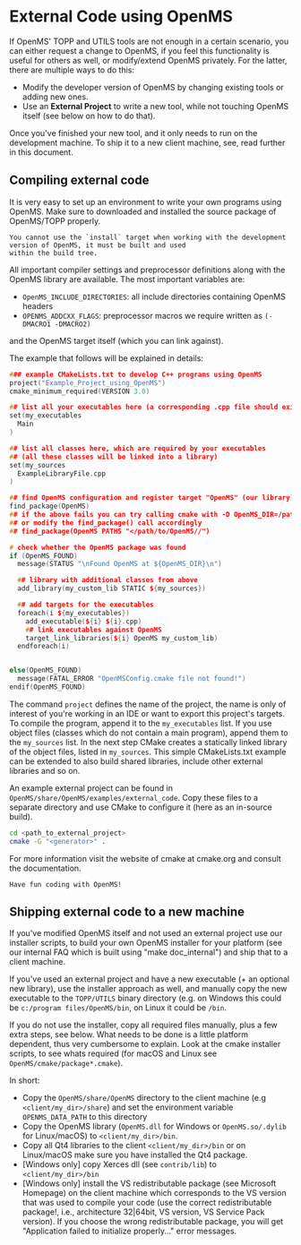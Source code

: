 External Code using OpenMS
==========================

If OpenMS' TOPP and UTILS tools are not enough in a certain scenario, you can either request a change to OpenMS, if you
feel this functionality is useful for others as well, or modify/extend OpenMS privately. For the latter, there are 
multiple ways to do this:

- Modify the developer version of OpenMS by changing existing tools or adding new ones.
- Use an **External Project** to write a new tool, while not touching OpenMS itself (see below on how to do that).

Once you've finished your new tool, and it only needs to run on the development machine. To ship it to a new client 
machine, see, read further in this document.

## Compiling external code

It is very easy to set up an environment to write your own programs using OpenMS. Make sure to downloaded and installed
the source package of OpenMS/TOPP properly.

```{note}
You cannot use the `install` target when working with the development version of OpenMS, it must be built and used 
within the build tree.
```

All important compiler settings and preprocessor definitions along with the OpenMS library are available. The most
important variables are:

- `OpenMS_INCLUDE_DIRECTORIES`:  all include directories containing OpenMS headers
- `OPENMS_ADDCXX_FLAGS`: preprocessor macros we require written as `(-DMACRO1 -DMACRO2)`

and the OpenMS target itself (which you can link against).

The example that follows will be explained in details:

```cpp
### example CMakeLists.txt to develop C++ programs using OpenMS
project("Example_Project_using_OpenMS")
cmake_minimum_required(VERSION 3.0)

## list all your executables here (a corresponding .cpp file should exist, e.g. Main.cpp)
set(my_executables
  Main
)

## list all classes here, which are required by your executables
## (all these classes will be linked into a library)
set(my_sources
  ExampleLibraryFile.cpp
)

## find OpenMS configuration and register target "OpenMS" (our library)
find_package(OpenMS)
## if the above fails you can try calling cmake with -D OpenMS_DIR=/path/to/OpenMS/
## or modify the find_package() call accordingly
## find_package(OpenMS PATHS "</path/to/OpenMS//")

# check whether the OpenMS package was found
if (OpenMS_FOUND)
  message(STATUS "\nFound OpenMS at ${OpenMS_DIR}\n")

  ## library with additional classes from above
  add_library(my_custom_lib STATIC ${my_sources})

  ## add targets for the executables
  foreach(i ${my_executables})
    add_executable(${i} ${i}.cpp)
    ## link executables against OpenMS
    target_link_libraries(${i} OpenMS my_custom_lib)
  endforeach(i)


else(OpenMS_FOUND)
  message(FATAL_ERROR "OpenMSConfig.cmake file not found!")
endif(OpenMS_FOUND)
```

The command `project` defines the name of the project, the name is only of interest of you're working in an IDE or want
to export this project's targets. To compile the program, append it to the `my_executables` list. If you use object 
files (classes which do not contain a main program), append them to the `my_sources` list. In the next step CMake 
creates a statically linked library of the object files, listed in `my_sources`. This simple CMakeLists.txt example can 
be extended to also build shared libraries, include other external libraries and so on.

An example external project can be found in `OpenMS/share/OpenMS/examples/external_code`. Copy these files to a separate
directory and use CMake to configure it (here as an in-source build).

```bash
cd <path_to_external_project>
cmake -G "<generator>" .
```

For more information visit the website of cmake at cmake.org and consult the documentation.

```{important}
Have fun coding with OpenMS!
```

## Shipping external code to a new machine

If you've modified OpenMS itself and not used an external project use our installer scripts, to build your own OpenMS
installer for your platform (see our internal FAQ which is built using "make doc_internal") and ship that to a client
machine.

If you've used an external project and have a new executable (+ an optional new library), use the installer approach as
well, and manually copy the new executable to the `TOPP/UTILS` binary directory (e.g. on Windows this could be
`c:/program files/OpenMS/bin`, on Linux it could be `/bin`.

If you do not use the installer, copy all required files manually, plus a few extra steps, see below. What needs to be
done is a little platform dependent, thus very cumbersome to explain. Look at the cmake installer scripts, to see whats
required (for macOS and Linux see `OpenMS/cmake/package*.cmake`).

In short:

- Copy the `OpenMS/share/OpenMS` directory to the client machine (e.g `<client/my_dir>/share`) and set the environment
  variable `OPENMS_DATA_PATH` to this directory
- Copy the OpenMS library (`OpenMS.dll` for Windows or `OpenMS.so/.dylib` for Linux/macOS) to `<client/my_dir>/bin`.
- Copy all Qt4 libraries to the client `<client/my_dir>/bin` or on Linux/macOS make sure you have installed the Qt4 
  package.
- [Windows only] copy Xerces dll (see `contrib/lib`) to `<client/my_dir>/bin`
- [Windows only] install the VS redistributable package (see Microsoft Homepage) on the client machine which corresponds
  to the VS version that was used to compile your code (use the correct redistributable package!, i.e., architecture
  32|64bit, VS version, VS Service Pack version). If you choose the wrong redistributable package, you will get
  "Application failed to initialize properly..." error messages.

